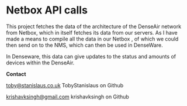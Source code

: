  <h1>Netbox API calls</h1>

 This project fetches the data of the architecture of the DenseAir network from Netbox, 
 which in itself fetches its data from our servers. As I have made a means to compile all the data in our Netbox , 
 of which we could then send on to the NMS, which can then be used in DenseWare.  
     
 In Denseware, this data can give updates to the status and amounts of devices within the DenseAir.


 **Contact**

 toby@stanislaus.co.uk 
 TobyStanislaus on Github

 krishavksingh@gmail.com
 krishavksingh on Github